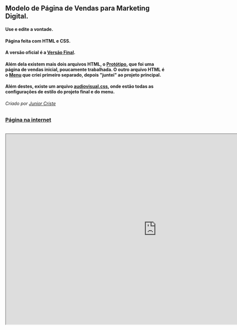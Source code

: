 ## Modelo de Página de Vendas para Marketing Digital.
#### Use e edite a vontade.
#### Página feita com HTML e CSS. 
#### A versão oficial é a <a href="https://github.com/JuniorCriste/Pagina-de-Vendas-MODELO/blob/master/Projeto/VersaoFinal.htm">Versão Final</a>.
#### Além dela existem mais dois arquivos HTML, o  <a href="https://github.com/JuniorCriste/Pagina-de-Vendas-MODELO/blob/master/Projeto/prototipo.htm">Protótipo</a>, que foi uma página de vendas inicial, poucamente trabalhada. O outro arquivo HTML é o <a href="https://github.com/JuniorCriste/Pagina-de-Vendas-MODELO/blob/master/Projeto/menu.htm">Menu</a> que criei primeiro separado, depois "juntei" ao projeto principal.
#### Além destes, existe um arquivo <a href="https://github.com/JuniorCriste/Pagina-de-Vendas-MODELO/blob/master/Projeto/audiovisual.css">audiovisual.css</a>, onde estão todas as configurações de estilo do projeto final e do menu.
###### Criado por <a href="https://github.com/juniorcriste">Junior Criste</a>
### <a href="https://www.informaticode.store/audiovisual">Página na internet</a>
<br />
<iframe src="https://www.informaticode.store/audiovisual"  width="950" height="600"></iframe>
